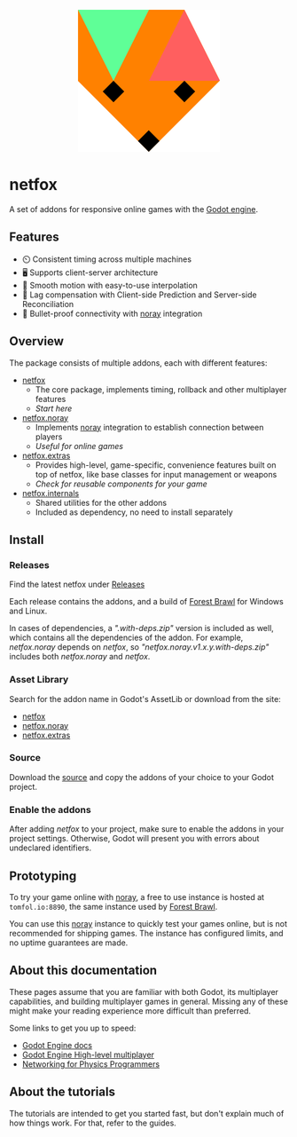<p style="text-align: center">
  <img src="assets/netfox.svg" />
</p>

# netfox

A set of addons for responsive online games with the [Godot engine].

## Features

* ⏲️  Consistent timing across multiple machines
* 🖥️ Supports client-server architecture
* 🧈 Smooth motion with easy-to-use interpolation
* 💨 Lag compensation with Client-side Prediction and Server-side Reconciliation
* 🛜 Bullet-proof connectivity with [noray] integration

## Overview

The package consists of multiple addons, each with different features:

* [netfox]
    * The core package, implements timing, rollback and other multiplayer
      features
    * *Start here*
* [netfox.noray]
    * Implements [noray] integration to establish connection between players
    * *Useful for online games*
* [netfox.extras]
    * Provides high-level, game-specific, convenience features built on top of
      netfox, like base classes for input management or weapons
    * *Check for reusable components for your game*
* [netfox.internals]
  * Shared utilities for the other addons
  * Included as dependency, no need to install separately

## Install

### Releases

Find the latest netfox under
[Releases](https://github.com/foxssake/netfox/releases)

Each release contains the addons, and a build of [Forest Brawl] for Windows and
Linux.

In cases of dependencies, a *".with-deps.zip"* version is included as well,
which contains all the dependencies of the addon. For example, *netfox.noray*
depends on *netfox*, so *"netfox.noray.v1.x.y.with-deps.zip"* includes both
*netfox.noray* and *netfox*.

### Asset Library

Search for the addon name in Godot's AssetLib or download from the site:

* [netfox](https://godotengine.org/asset-library/asset/2375)
* [netfox.noray](https://godotengine.org/asset-library/asset/2376)
* [netfox.extras](https://godotengine.org/asset-library/asset/2377)

### Source

Download the [source] and copy the addons of your choice to your Godot project.

### Enable the addons

After adding *netfox* to your project, make sure to enable the addons in your
project settings. Otherwise, Godot will present you with errors about
undeclared identifiers.

## Prototyping

To try your game online with [noray], a free to use instance is hosted at
`tomfol.io:8890`, the same instance used by [Forest Brawl].

You can use this [noray] instance to quickly test your games online, but is not
recommended for shipping games. The instance has configured limits, and no
uptime guarantees are made.

## About this documentation

These pages assume that you are familiar with both Godot, its multiplayer
capabilities, and building multiplayer games in general. Missing any of these
might make your reading experience more difficult than preferred.

Some links to get you up to speed:

* [Godot Engine docs](https://docs.godotengine.org/en/stable/index.html)
* [Godot Engine High-level multiplayer](https://docs.godotengine.org/en/stable/tutorials/networking/high_level_multiplayer.html)
* [Networking for Physics Programmers](https://www.gdcvault.com/play/1022195/Physics-for-Game-Programmers-Networking)

## About the tutorials

The tutorials are intended to get you started fast, but don't explain much of
how things work. For that, refer to the guides.

[netfox]: https://github.com/foxssake/netfox/tree/main/addons/netfox
[netfox.noray]: https://github.com/foxssake/netfox/tree/main/addons/netfox.noray
[netfox.extras]: https://github.com/foxssake/netfox/tree/main/addons/netfox.extras
[netfox.internals]: https://github.com/foxssake/netfox/tree/main/addons/netfox.internals
[Forest Brawl]: https://github.com/foxssake/netfox/tree/main/examples/forest-brawl

[Godot engine]: https://godotengine.org/
[noray]: https://github.com/foxssake/noray
[source]: https://github.com/foxssake/netfox/archive/refs/heads/main.zip
